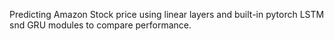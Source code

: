 Predicting Amazon Stock price using linear layers and built-in pytorch LSTM snd GRU modules to compare performance.

